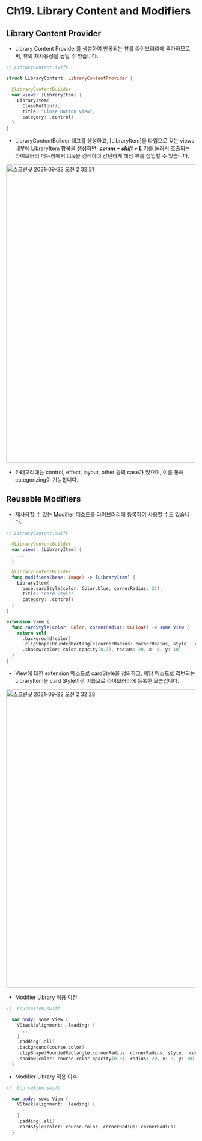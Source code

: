 # Ch19. Library Content and Modifiers

## Library Content Provider

- Library Content Provider를 생성하여 반복되는 뷰를 라이브러리에 추가하므로써, 뷰의 재사용성을 높일 수 있습니다.

```swift
// LibraryContent.swift

struct LibraryContent: LibraryContentProvider {

  @LibraryContentBuilder
  var views: [LibraryItem] {
    LibraryItem(
      CloseButton(),
      title: "Close Button View",
      category: .control)
  }
}
```

- LibraryContentBuilder 태그를 생성하고, [LibraryItem]을 타입으로 갖는 views 내부에 LibraryItem 항목을 생성하면, ***comm + shift + L*** 키를 눌러서 호출되는 라이브러리 메뉴창에서 title을 검색하여 간단하게 해당 뷰를 삽입할 수 있습니다.

<img width="793" alt="스크린샷 2021-09-22 오전 2 32 21" src="https://user-images.githubusercontent.com/59811450/134219449-d574c10e-ed1d-4295-8111-2dc513d8e190.png">
  
- 카테고리에는 control, effect, layout, other 등의 case가 있으며, 이를 통해 categorizing이 가능합니다.


## Reusable Modifiers

- 재사용할 수 있는 Modifier 메소드를 라이브러리에 등록하여 사용할 수도 있습니다.

```swift
// LibraryContent.swift

  @LibraryContentBuilder
  var views: [LibraryItem] {
    ...
  }

  @LibraryContentBuilder
  func modifiers(base: Image) -> [LibraryItem] {
    LibraryItem(
      base.cardStyle(color: Color.blue, cornerRadius: 22),
      title: "card Style",
      category: .control)
  }
}

extension View {
  func cardStyle(color: Color, cornerRadius: CGFloat) -> some View {
    return self
      .background(color)
      .clipShape(RoundedRectangle(cornerRadius: cornerRadius, style: .continuous))
      .shadow(color: color.opacity(0.3), radius: 20, x: 0, y: 10)
  }
}
```

- View에 대한 extension 메소드로 cardStyle을 정의하고, 해당 메소드로 리턴되는 LibraryItem을 card Style이란 이름으로 라이브러리에 등록한 모습입니다.

<img width="793" alt="스크린샷 2021-09-22 오전 2 32 28" src="https://user-images.githubusercontent.com/59811450/134219474-3d62b94b-ff33-4889-91ee-10b9ddcfa832.png">

- Modifier Library 적용 이전
```swift
//  CourseItem.swift

  var body: some View {
    VStack(alignment: .leading) {
      ...
    }
    .padding(.all)
    .background(course.color)
    .clipShape(RoundedRectangle(cornerRadius: cornerRadius, style: .continuous))
    .shadow(color: course.color.opacity(0.3), radius: 20, x: 0, y: 10)
  }
```

- Modifier Library 적용 이후
```swift
//  CourseItem.swift

  var body: some View {
    VStack(alignment: .leading) {
      ...
    }
    .padding(.all)
    .cardStyle(color: course.color, cornerRadius: cornerRadius)
  }
```
